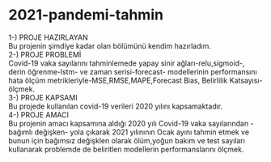 # 2021-pandemi-tahmin
1-) PROJE HAZIRLAYAN <br/>
  Bu projenin şimdiye kadar olan bölümünü kendim hazırladım. <br/>
2-) PROJE PROBLEMİ <br/>
  Covid-19 vaka sayılarını tahminlemede yapay sinir ağları-relu,sigmoid-, derin öğrenme-lstm- ve zaman serisi-forecast- modellerinin performansını hata ölçüm metrikleriyle-MSE,RMSE,MAPE,Forecast Bias, Belirlilik Katsayısı- ölçmek.<br/>
3-) PROJE KAPSAMI <br/>
  Bu projede kullanılan covid-19 verileri 2020 yılını kapsamaktadır. <br/>
4-) PROJE AMACI <br/>
Bu projenin amacı kapsamına aldığı 2020 yılı Covid-19 vaka sayılarından -bağımlı değişken- yola çıkarak 2021 yılınının Ocak ayını tahmin etmek ve bunun için bağımsız değişklen olarak ölüm,yoğun bakım ve test sayıları kullanarak problemde de beliritlen modellerin performanslarını ölçmek.
